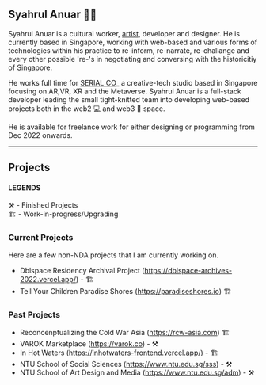 ## Syahrul Anuar 👋🏾

Syahrul Anuar is a cultural worker, [artist](https://syahrulanuar.org), developer and designer. He is currently based in Singapore, working with web-based and various forms of technologies within his practice to re-inform, re-narrate, re-challange and every other possible 're-'s in negotiating and conversing with the historicitiy of Singapore.

He works full time for [SERIAL CO_](https://serial.sg) a creative-tech studio based in Singapore focusing on AR,VR, XR and the Metaverse. Syahrul Anuar is a full-stack developer leading the small tight-knitted team into developing web-based projects both in the web2 💻 and web3 🔮 space.

He is available for freelance work for either designing or programming from Dec 2022 onwards.

---

## Projects

#### LEGENDS
⚒️  - Finished Projects  
🏗️ - Work-in-progress/Upgrading

### Current Projects
Here are a few non-NDA projects that I am currently working on.

- Dblspace Residency Archival Project (https://dblspace-archives-2022.vercel.app/) - 🏗️
- Tell Your Children Paradise Shores (https://paradiseshores.io) 🏗️

### Past Projects
- Reconcenptualizing the Cold War Asia (https://rcw-asia.com) 🏗️
- VAROK Marketplace (https://varok.co) - ⚒️
- In Hot Waters (https://inhotwaters-frontend.vercel.app/) - 🏗️
- NTU School of Social Sciences (https://www.ntu.edu.sg/sss) - ⚒️
- NTU School of Art Design and Media (https://www.ntu.edu.sg/adm) -  ⚒️
